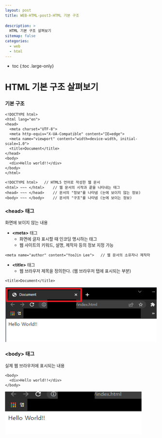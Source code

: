 ```yaml
---
layout: post
title: WEB-HTML-post3-HTML 기본 구조

description: >
  HTML 기본 구조 살펴보기
sitemap: false
categories:
  - web
  - html
---
```


* toc
{:toc .large-only}

# HTML 기본 구조 살펴보기

### 기본 구조
~~~
<!DOCTYPE html>
<html lang="en">
<head>
  <meta charset="UTF-8">
  <meta http-equiv="X-UA-Compatible" content="IE=edge">
  <meta name="viewport" content="width=device-width, initial-scale=1.0">
  <title>Document</title>
</head>
<body>
  <div>Hello world!!</div>
</body>
</html>
~~~
~~~
<!DOCTYPE html>   // HTML5 언어로 작성한 웹 문서
<html> ~~~ </html>    // 웹 문서의 시작과 끝을 나타내는 태그
<head> ~~~ </head>    // 문서의 "정보"를 나타냄 (눈에 보이지 않는 정보)
<body> ~~~ </body>    // 문서의 "구조"를 나타냄 (눈에 보이는 정보)
~~~

### \<head> 태그
화면에 보이지 않는 내용
- __\<meta>__ 태그
  - 화면에 글자 표시할 때 인코딩 명시하는 태그
  - 웹 사이트의 키워드, 설명, 제작자 등의 정보 지정 가능

~~~
<meta name="author" content="YooJin Lee">   // 웹 문서의 소유자나 제작자
~~~


- __\<title>__ 태그
  - 웹 브라우저 제목을 정의한다. (웹 브라우저 탭에 표시되는 부분)

~~~
<title>Document</title>
~~~

<img src="/assets/img/blog/web/html/post3/title_tag.PNG" width="500px" height="180px">


### \<body> 태그
실제 웹 브라우저에 표시되는 내용
~~~
<body>
  <div>Hello world!!</div>
</body>
~~~

<img src="/assets/img/blog/web/html/post3/body_tag.PNG" width="450px" height="140px">
